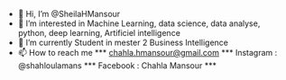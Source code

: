 - 👋 Hi, I’m @SheilaHMansour
- 👀 I’m interested in Machine Learning, data science, data analyse, python, deep learning, Artificiel intelligence
- 🌱 I’m currently Student in mester 2 Business Intelligence
- 📫 How to reach me *** chahla.hmansour@gmail.com *** Instagram : @shahloulamans *** Facebook : Chahla Mansour ***
